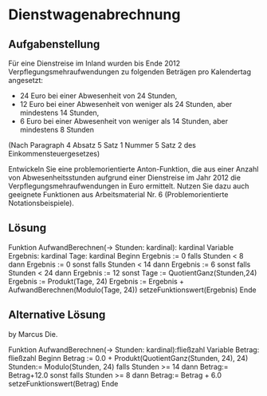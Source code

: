 # Dienstwagenabrechnung
## Aufgabenstellung
Für eine Dienstreise im Inland wurden bis Ende 2012 Verpflegungsmehraufwendungen zu folgenden Beträgen pro
Kalendertag angesetzt:
*   24 Euro bei einer Abwesenheit von 24 Stunden,
*   12 Euro bei einer Abwesenheit von weniger als 24 Stunden, aber mindestens 14 Stunden,
*   6 Euro bei einer Abwesenheit von weniger als 14 Stunden, aber mindestens 8 Stunden

(Nach Paragraph 4 Absatz 5 Satz 1 Nummer 5 Satz 2 des Einkommensteuergesetzes)

Entwickeln Sie eine problemorientierte Anton-Funktion, die aus einer Anzahl von Abwesenheitsstunden aufgrund
einer Dienstreise im Jahr 2012 die Verpflegungsmehraufwendungen in Euro ermittelt. Nutzen Sie dazu auch geeignete
Funktionen aus Arbeitsmaterial Nr. 6 (Problemorientierte Notationsbeispiele).


## Lösung
Funktion AufwandBerechnen(-> Stunden: kardinal): kardinal
Variable Ergebnis: kardinal
  Tage:     kardinal
Beginn
  Ergebnis := 0
  falls Stunden < 8
    dann 
      Ergebnis := 0
    sonst
      falls Stunden < 14
        dann
          Ergebnis := 6
        sonst
          falls Stunden < 24
            dann
              Ergebnis := 12
                sonst
                  Tage := QuotientGanz(Stunden,24)
                  Ergebnis := Produkt(Tage, 24)
                  Ergebnis := Ergebnis 
                            + AufwandBerechnen(Modulo(Tage, 24))
  setzeFunktionswert(Ergebnis)
Ende

## Alternative Lösung
by Marcus Die.

Funktion AufwandBerechnen(-> Stunden: kardinal):fließzahl
Variable Betrag: fließzahl
Beginn
  Betrag := 0.0 + Produkt(QuotientGanz(Stunden, 24), 24)
  Stunden:= Modulo(Stunden, 24)
  falls Stunden >= 14
    dann
      Betrag:= Betrag+12.0
    sonst
      falls Stunden >= 8
        dann Betrag:= Betrag + 6.0
  setzeFunktionswert(Betrag)
Ende





